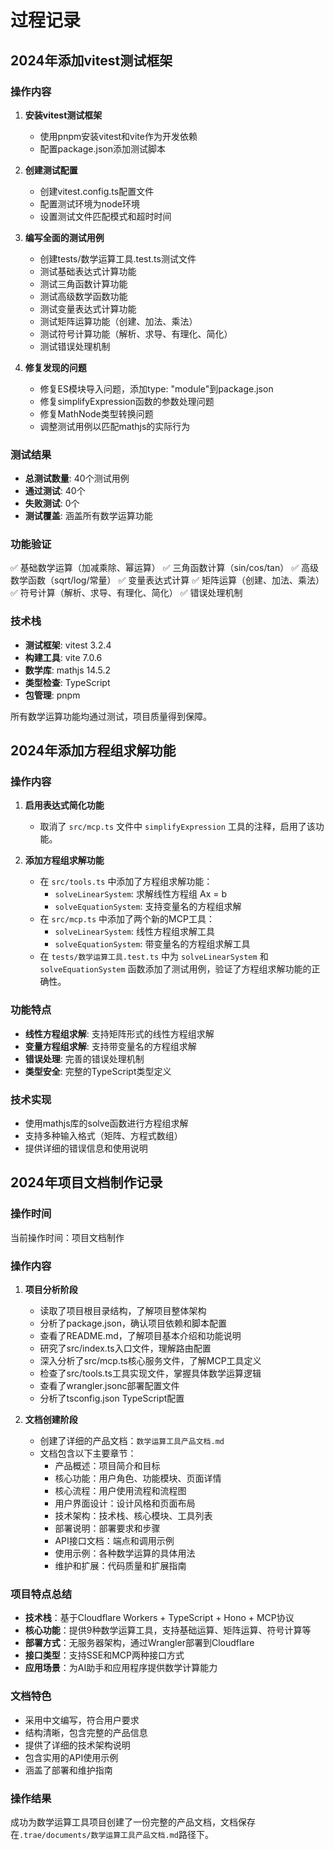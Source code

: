 # 过程记录

## 2024年添加vitest测试框架

### 操作内容
1. **安装vitest测试框架**
   - 使用pnpm安装vitest和vite作为开发依赖
   - 配置package.json添加测试脚本

2. **创建测试配置**
   - 创建vitest.config.ts配置文件
   - 配置测试环境为node环境
   - 设置测试文件匹配模式和超时时间

3. **编写全面的测试用例**
   - 创建tests/数学运算工具.test.ts测试文件
   - 测试基础表达式计算功能
   - 测试三角函数计算功能
   - 测试高级数学函数功能
   - 测试变量表达式计算功能
   - 测试矩阵运算功能（创建、加法、乘法）
   - 测试符号计算功能（解析、求导、有理化、简化）
   - 测试错误处理机制

4. **修复发现的问题**
   - 修复ES模块导入问题，添加type: "module"到package.json
   - 修复simplifyExpression函数的参数处理问题
   - 修复MathNode类型转换问题
   - 调整测试用例以匹配mathjs的实际行为

### 测试结果
- **总测试数量**: 40个测试用例
- **通过测试**: 40个
- **失败测试**: 0个
- **测试覆盖**: 涵盖所有数学运算功能

### 功能验证
✅ 基础数学运算（加减乘除、幂运算）
✅ 三角函数计算（sin/cos/tan）
✅ 高级数学函数（sqrt/log/常量）
✅ 变量表达式计算
✅ 矩阵运算（创建、加法、乘法）
✅ 符号计算（解析、求导、有理化、简化）
✅ 错误处理机制

### 技术栈
- **测试框架**: vitest 3.2.4
- **构建工具**: vite 7.0.6
- **数学库**: mathjs 14.5.2
- **类型检查**: TypeScript
- **包管理**: pnpm

所有数学运算功能均通过测试，项目质量得到保障。

## 2024年添加方程组求解功能

### 操作内容
1. **启用表达式简化功能**
   - 取消了 `src/mcp.ts` 文件中 `simplifyExpression` 工具的注释，启用了该功能。

2. **添加方程组求解功能**
   - 在 `src/tools.ts` 中添加了方程组求解功能：
     - `solveLinearSystem`: 求解线性方程组 Ax = b
     - `solveEquationSystem`: 支持变量名的方程组求解
   - 在 `src/mcp.ts` 中添加了两个新的MCP工具：
     - `solveLinearSystem`: 线性方程组求解工具
     - `solveEquationSystem`: 带变量名的方程组求解工具
   - 在 `tests/数学运算工具.test.ts` 中为 `solveLinearSystem` 和 `solveEquationSystem` 函数添加了测试用例，验证了方程组求解功能的正确性。

### 功能特点
- **线性方程组求解**: 支持矩阵形式的线性方程组求解
- **变量方程组求解**: 支持带变量名的方程组求解
- **错误处理**: 完善的错误处理机制
- **类型安全**: 完整的TypeScript类型定义

### 技术实现
- 使用mathjs库的solve函数进行方程组求解
- 支持多种输入格式（矩阵、方程式数组）
- 提供详细的错误信息和使用说明

## 2024年项目文档制作记录

### 操作时间
当前操作时间：项目文档制作

### 操作内容
1. **项目分析阶段**
   - 读取了项目根目录结构，了解项目整体架构
   - 分析了package.json，确认项目依赖和脚本配置
   - 查看了README.md，了解项目基本介绍和功能说明
   - 研究了src/index.ts入口文件，理解路由配置
   - 深入分析了src/mcp.ts核心服务文件，了解MCP工具定义
   - 检查了src/tools.ts工具实现文件，掌握具体数学运算逻辑
   - 查看了wrangler.jsonc部署配置文件
   - 分析了tsconfig.json TypeScript配置

2. **文档创建阶段**
   - 创建了详细的产品文档：`数学运算工具产品文档.md`
   - 文档包含以下主要章节：
     - 产品概述：项目简介和目标
     - 核心功能：用户角色、功能模块、页面详情
     - 核心流程：用户使用流程和流程图
     - 用户界面设计：设计风格和页面布局
     - 技术架构：技术栈、核心模块、工具列表
     - 部署说明：部署要求和步骤
     - API接口文档：端点和调用示例
     - 使用示例：各种数学运算的具体用法
     - 维护和扩展：代码质量和扩展指南

### 项目特点总结
- **技术栈**：基于Cloudflare Workers + TypeScript + Hono + MCP协议
- **核心功能**：提供9种数学运算工具，支持基础运算、矩阵运算、符号计算等
- **部署方式**：无服务器架构，通过Wrangler部署到Cloudflare
- **接口类型**：支持SSE和MCP两种接口方式
- **应用场景**：为AI助手和应用程序提供数学计算能力

### 文档特色
- 采用中文编写，符合用户要求
- 结构清晰，包含完整的产品信息
- 提供了详细的技术架构说明
- 包含实用的API使用示例
- 涵盖了部署和维护指南

### 操作结果
成功为数学运算工具项目创建了一份完整的产品文档，文档保存在`.trae/documents/数学运算工具产品文档.md`路径下。